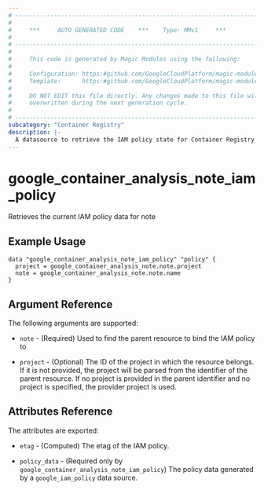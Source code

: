```yaml
---
# ----------------------------------------------------------------------------
#
#     ***     AUTO GENERATED CODE    ***    Type: MMv1     ***
#
# ----------------------------------------------------------------------------
#
#     This code is generated by Magic Modules using the following:
#
#     Configuration: https:#github.com/GoogleCloudPlatform/magic-modules/tree/main/mmv1/products/containeranalysis/Note.yaml
#     Template:      https:#github.com/GoogleCloudPlatform/magic-modules/tree/main/mmv1/templates/terraform/datasource_iam.html.markdown.tmpl
#
#     DO NOT EDIT this file directly. Any changes made to this file will be
#     overwritten during the next generation cycle.
#
# ----------------------------------------------------------------------------
subcategory: "Container Registry"
description: |-
  A datasource to retrieve the IAM policy state for Container Registry Note
---
```



# google_container_analysis_note_iam_policy

Retrieves the current IAM policy data for note


## Example Usage


```hcl
data "google_container_analysis_note_iam_policy" "policy" {
  project = google_container_analysis_note.note.project
  note = google_container_analysis_note.note.name
}
```

## Argument Reference

The following arguments are supported:

* `note` - (Required) Used to find the parent resource to bind the IAM policy to

* `project` - (Optional) The ID of the project in which the resource belongs.
    If it is not provided, the project will be parsed from the identifier of the parent resource. If no project is provided in the parent identifier and no project is specified, the provider project is used.

## Attributes Reference

The attributes are exported:

* `etag` - (Computed) The etag of the IAM policy.

* `policy_data` - (Required only by `google_container_analysis_note_iam_policy`) The policy data generated by
  a `google_iam_policy` data source.
